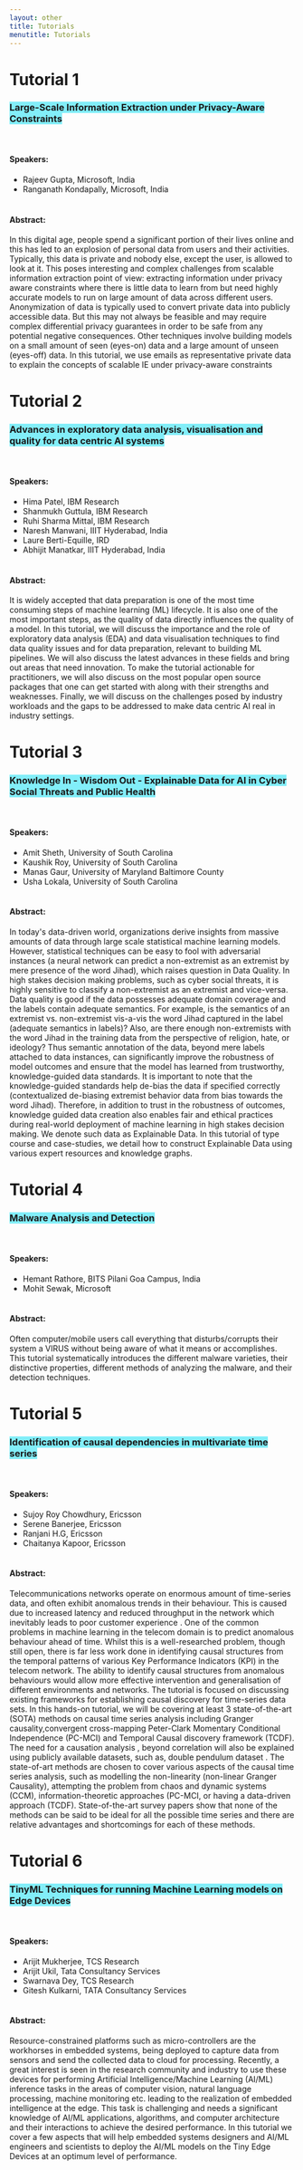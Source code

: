 ```yaml
---
layout: other
title: Tutorials
menutitle: Tutorials
---
```


<div markdown=1 class="bd-callout bd-callout-info">

<!-- #  Accepted/Invited Tutorials List -->

# Tutorial 1
### **<span style="background-color: #82EEF9">Large-Scale Information Extraction under Privacy-Aware Constraints</span>**   
&nbsp;  
#### **Speakers:**  
* Rajeev Gupta, Microsoft, India
* Ranganath Kondapally, Microsoft, India  
&nbsp;

#### **Abstract:**  
In this digital age, people spend a significant portion of their lives online and this has led to an explosion of personal data from users and their activities. Typically, this data is private and nobody else, except the user, is allowed to look at it. This poses interesting and complex challenges from scalable information extraction point of view: extracting information under privacy aware constraints where there is little data to learn from but need highly accurate models to run on large amount of data across different users. Anonymization of data is typically used to convert private data into publicly accessible data. But this may not always be feasible and may require complex differential privacy guarantees in order to be safe from any potential negative consequences. Other techniques involve building models on a small amount of seen (eyes-on) data and a large amount of unseen (eyes-off) data. In this tutorial, we use emails as representative private data to explain the concepts of scalable IE under privacy-aware constraints
</div>

<div markdown=1 class="bd-callout bd-callout-info">

# Tutorial 2

### **<span style="background-color: #82EEF9">Advances in exploratory data analysis, visualisation and quality for data centric AI systems</span>**  
&nbsp; 
#### **Speakers:**  
* Hima Patel, IBM Research
* Shanmukh Guttula, IBM Research
* Ruhi Sharma Mittal, IBM Research
* Naresh Manwani, IIIT Hyderabad, India
* Laure Berti-Equille, IRD
* Abhijit Manatkar, IIIT Hyderabad, India  
&nbsp;

#### **Abstract:**  
It is widely accepted that data preparation is one of the most time consuming steps of machine learning (ML) lifecycle. It is also one of the most important steps, as the quality of data directly influences the quality of a model. In this tutorial, we will discuss the importance and the role of exploratory data analysis (EDA) and data visualisation techniques to find data quality issues and for data preparation, relevant to building ML pipelines. We will also discuss the latest advances in these fields and bring out areas that need innovation. To make the tutorial actionable for practitioners, we will also discuss on the most popular open source packages that one can get started with along with their strengths and weaknesses. Finally, we will discuss on the challenges posed by industry workloads and the gaps to be addressed to make data centric AI real in industry settings.
</div>

<div markdown=1 class="bd-callout bd-callout-info">

# Tutorial 3

### **<span style="background-color: #82EEF9">Knowledge In - Wisdom Out - Explainable Data for AI in Cyber Social Threats and Public Health</span>**  
&nbsp;  
#### **Speakers:**  
* Amit Sheth, University of South Carolina
* Kaushik Roy, University of South Carolina
* Manas Gaur, University of Maryland Baltimore County
* Usha Lokala, University of South Carolina  
&nbsp;

#### **Abstract:**  
In today's data-driven world, organizations derive insights from massive amounts of data through large scale statistical machine learning models. However, statistical techniques can be easy to fool with adversarial instances (a neural network can predict a non-extremist as an extremist by mere presence of the word Jihad), which raises question in Data Quality. In high stakes decision making problems, such as cyber social threats, it is highly sensitive to classify a non-extremist as an extremist and vice-versa. Data quality is good if the data possesses adequate domain coverage and the labels contain adequate semantics. For example, is the semantics of an extremist vs. non-extremist vis-a-vis the word Jihad captured in the label (adequate semantics in labels)? Also, are there enough non-extremists with the word Jihad in the training data from the perspective of religion, hate, or ideology? Thus semantic annotation of the data, beyond mere labels attached to data instances, can significantly improve the robustness of model outcomes and ensure that the model has learned from trustworthy, knowledge-guided data standards. It is important to note that the knowledge-guided standards help de-bias the data if specified correctly (contextualized de-biasing extremist behavior data from bias towards the word Jihad). Therefore, in addition to trust in the robustness of outcomes, knowledge guided data creation also enables fair and ethical practices during real-world deployment of machine learning in high stakes decision making. We denote such data as Explainable Data. In this tutorial of type course and case-studies, we detail how to construct Explainable Data using various expert resources and knowledge graphs.

</div>

<div markdown=1 class="bd-callout bd-callout-info">

# Tutorial 4

### **<span style="background-color: #82EEF9">Malware Analysis and Detection</span>**  
&nbsp;  
#### **Speakers:**  
* Hemant Rathore, BITS Pilani Goa Campus, India
* Mohit Sewak, Microsoft  
&nbsp;

#### **Abstract:**  
Often computer/mobile users call everything that disturbs/corrupts their system a VIRUS without being aware of what it means or accomplishes. This tutorial systematically introduces the different malware varieties, their distinctive properties, different methods of analyzing the malware, and their detection techniques.
</div>

<div markdown=1 class="bd-callout bd-callout-info">

# Tutorial 5

### **<span style="background-color: #82EEF9">Identification of causal dependencies in multivariate time series</span>**
&nbsp;  
#### **Speakers:**  
* Sujoy Roy Chowdhury, Ericsson
* Serene Banerjee, Ericsson
* Ranjani H.G, Ericsson
* Chaitanya Kapoor, Ericsson  
&nbsp;

#### **Abstract:**  
Telecommunications networks operate on enormous amount of time-series data, and often exhibit anomalous trends in their behaviour. This is caused due to increased latency and reduced throughput in the network which inevitably leads to poor customer experience . One of the common problems in machine learning in the telecom domain is to predict anomalous behaviour ahead of time. Whilst this is a well-researched problem, though still open, there is far less work done in identifying causal structures from the temporal patterns of various Key Performance Indicators (KPI) in the telecom network. The ability to identify causal structures from anomalous behaviours would allow more effective intervention and generalisation of different environments and networks. The tutorial is focused on discussing existing frameworks for establishing causal discovery for time-series data sets. In this hands-on tutorial, we will be covering at least 3 state-of-the-art (SOTA) methods on causal time series analysis including Granger causality,convergent cross-mapping Peter-Clark Momentary Conditional Independence (PC-MCI) and Temporal Causal discovery framework (TCDF). The need for a causation analysis , beyond correlation will also be explained using publicly available datasets, such as, double pendulum dataset . The state-of-art methods are chosen to cover various aspects of the causal time series analysis, such as modelling the non-linearity (non-linear Granger Causality), attempting the problem from chaos and dynamic systems (CCM), information-theoretic approaches (PC-MCI, or having a data-driven approach (TCDF). State-of-the-art survey papers show that none of the methods can be said to be ideal for all the possible time series and there are relative advantages and shortcomings for each of these methods.
</div>

<div markdown=1 class="bd-callout bd-callout-info">

# Tutorial 6

### **<span style="background-color: #82EEF9">TinyML Techniques for running Machine Learning models on Edge Devices</span>**
&nbsp;  
#### **Speakers:**  
* Arijit Mukherjee, TCS Research
* Arijit Ukil, Tata Consultancy Services
* Swarnava Dey, TCS Research
* Gitesh Kulkarni, TATA Consultancy Services  
&nbsp;

#### **Abstract:**  
Resource-constrained platforms such as micro-controllers are the workhorses in embedded systems, being deployed to capture data from sensors and send the collected data to cloud for processing. Recently, a great interest is seen in the research community and industry to use these devices for performing Artificial Intelligence/Machine Learning (AI/ML) inference tasks in the areas of computer vision, natural language processing, machine monitoring etc. leading to the realization of embedded intelligence at the edge. This task is challenging and needs a significant knowledge of AI/ML applications, algorithms, and computer architecture and their interactions to achieve the desired performance. In this tutorial we cover a few aspects that will help embedded systems designers and AI/ML engineers and scientists to deploy the AI/ML models on the Tiny Edge Devices at an optimum level of performance.
</div>

